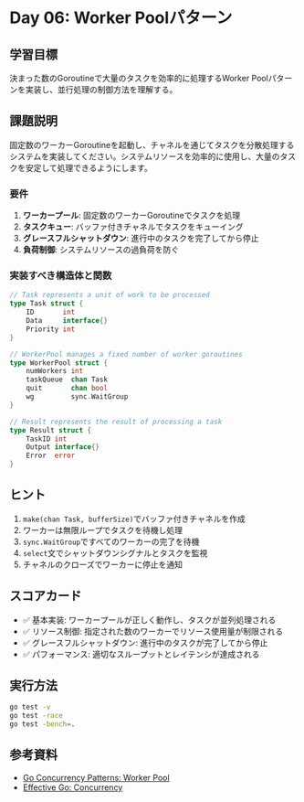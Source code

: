 # Day 06: Worker Poolパターン

## 学習目標
決まった数のGoroutineで大量のタスクを効率的に処理するWorker Poolパターンを実装し、並行処理の制御方法を理解する。

## 課題説明

固定数のワーカーGoroutineを起動し、チャネルを通じてタスクを分散処理するシステムを実装してください。システムリソースを効率的に使用し、大量のタスクを安定して処理できるようにします。

### 要件

1. **ワーカープール**: 固定数のワーカーGoroutineでタスクを処理
2. **タスクキュー**: バッファ付きチャネルでタスクをキューイング
3. **グレースフルシャットダウン**: 進行中のタスクを完了してから停止
4. **負荷制御**: システムリソースの過負荷を防ぐ

### 実装すべき構造体と関数

```go
// Task represents a unit of work to be processed
type Task struct {
    ID       int
    Data     interface{}
    Priority int
}

// WorkerPool manages a fixed number of worker goroutines
type WorkerPool struct {
    numWorkers int
    taskQueue  chan Task
    quit       chan bool
    wg         sync.WaitGroup
}

// Result represents the result of processing a task
type Result struct {
    TaskID int
    Output interface{}
    Error  error
}
```

## ヒント

1. `make(chan Task, bufferSize)`でバッファ付きチャネルを作成
2. ワーカーは無限ループでタスクを待機し処理
3. `sync.WaitGroup`ですべてのワーカーの完了を待機
4. `select`文でシャットダウンシグナルとタスクを監視
5. チャネルのクローズでワーカーに停止を通知

## スコアカード

- ✅ 基本実装: ワーカープールが正しく動作し、タスクが並列処理される
- ✅ リソース制御: 指定された数のワーカーでリソース使用量が制限される
- ✅ グレースフルシャットダウン: 進行中のタスクが完了してから停止
- ✅ パフォーマンス: 適切なスループットとレイテンシが達成される

## 実行方法

```bash
go test -v
go test -race
go test -bench=.
```

## 参考資料

- [Go Concurrency Patterns: Worker Pool](https://gobyexample.com/worker-pools)
- [Effective Go: Concurrency](https://golang.org/doc/effective_go#concurrency)